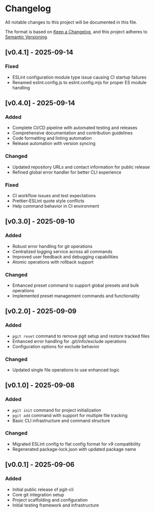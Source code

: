 # Changelog

All notable changes to this project will be documented in this file.

The format is based on [Keep a Changelog](https://keepachangelog.com/en/1.0.0/),
and this project adheres to [Semantic Versioning](https://semver.org/spec/v2.0.0.html).

## [v0.4.1] - 2025-09-14

### Fixed
- ESLint configuration module type issue causing CI startup failures
- Renamed eslint.config.js to eslint.config.mjs for proper ES module handling

## [v0.4.0] - 2025-09-14

### Added
- Complete CI/CD pipeline with automated testing and releases
- Comprehensive documentation and contribution guidelines
- Code formatting and linting automation
- Release automation with version syncing

### Changed
- Updated repository URLs and contact information for public release
- Refined global error handler for better CLI experience

### Fixed
- CI workflow issues and test expectations
- Prettier-ESLint quote style conflicts
- Help command behavior in CI environment

## [v0.3.0] - 2025-09-10

### Added
- Robust error handling for git operations
- Centralized logging service across all commands
- Improved user feedback and debugging capabilities
- Atomic operations with rollback support

### Changed
- Enhanced preset command to support global presets and bulk operations
- Implemented preset management commands and functionality

## [v0.2.0] - 2025-09-09

### Added
- `pgit reset` command to remove pgit setup and restore tracked files
- Enhanced error handling for .git/info/exclude operations
- Configuration options for exclude behavior

### Changed
- Updated single file operations to use enhanced logic

## [v0.1.0] - 2025-09-08

### Added
- `pgit init` command for project initialization
- `pgit add` command with support for multiple file tracking
- Basic CLI infrastructure and command structure

### Changed
- Migrated ESLint config to flat config format for v9 compatibility
- Regenerated package-lock.json with updated package name

## [v0.0.1] - 2025-09-06

### Added
- Initial public release of pgit-cli
- Core git integration setup
- Project scaffolding and configuration
- Initial testing framework and infrastructure
